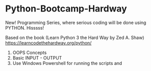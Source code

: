 # Python-Bootcamp-Hardway
New! Programming Series, where serious coding will be done using PYTHON. Hisssss!

Based on the book (Learn Python 3 the Hard Way by Zed A. Shaw) https://learncodethehardway.org/python/

1. OOPS Concepts
2. Basic INPUT - OUTPUT
3. Use Windows Powershell for running the scripts and
